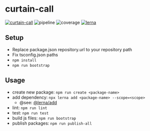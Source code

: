 # curtain-call

<!-- Badges -->
[![curtain-call](https://img.shields.io/npm/v/curtain-call.svg)](https://www.npmjs.com/package/curtain-call)
![pipeline](https://gitlab.com/sankaku-deltalab/curtain-call/badges/master/pipeline.svg)
![coverage](https://gitlab.com/sankaku-deltalab/curtain-call/badges/master/coverage.svg)
[![lerna](https://img.shields.io/badge/maintained%20with-lerna-cc00ff.svg)](https://lerna.js.org/)

## Setup

- Replace package.json repository.url to your repository path
- Fix tsconfig.json paths
- `npm install`
- `npm run bootstrap`

## Usage

- create new package: `npm run create <package-name>`
- add dependency: `npx lerna add <package-name> --scope=<scope>`
  - @see: [@lerna/add](https://github.com/lerna/lerna/tree/master/commands/add#readme)
- lint: `npm run lint`
- test: `npm run test`
- build js files: `npm run bootstrap`
- publish packages: `npm run publish-all`
